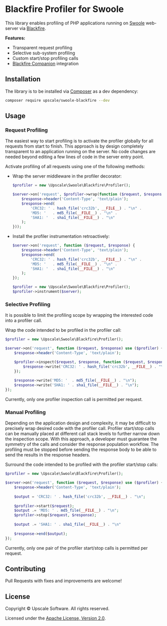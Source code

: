 Blackfire Profiler for Swoole
=============================

This library enables profiling of PHP applications running on [Swoole](https://www.swoole.co.uk/) web-server via [Blackfire](https://blackfire.io/).

**Features:**
- Transparent request profiling
- Selective sub-system profiling
- Custom start/stop profiling calls
- [Blackfire Companion](https://blackfire.io/docs/integrations/) integration

## Installation

The library is to be installed via [Composer](https://getcomposer.org/) as a dev dependency:
```bash
composer require upscale/swoole-blackfire --dev
```
## Usage

### Request Profiling

The easiest way to start profiling is to activate the profiler globally for all requests from start to finish.
This approach is by design completely transparent to an application running on the server.
No code changes are needed beyond editing a few lines of code in the server entry point.

Activate profiling of all requests using one of the following methods:
- Wrap the server middleware in the profiler decorator:
    ```php
    $profiler = new \Upscale\Swoole\Blackfire\Profiler();
    
    $server->on('request', $profiler->wrap(function ($request, $response) {
        $response->header('Content-Type', 'text/plain');
        $response->end(
            'CRC32: ' . hash_file('crc32b', __FILE__) . "\n" .
            'MD5: '   . md5_file(__FILE__) . "\n" .
            'SHA1: '  . sha1_file(__FILE__) . "\n"
        );    
    }));
    ```
- Install the profiler instrumentation retroactively:
    ```php
    $server->on('request', function ($request, $response) {
        $response->header('Content-Type', 'text/plain');
        $response->end(
            'CRC32: ' . hash_file('crc32b', __FILE__) . "\n" .
            'MD5: '   . md5_file(__FILE__) . "\n" .
            'SHA1: '  . sha1_file(__FILE__) . "\n"
        );
    });
    
    $profiler = new \Upscale\Swoole\Blackfire\Profiler();
    $profiler->instrument($server);
    ```

### Selective Profiling

It is possible to limit the profiling scope by wrapping the interested code into a profiler call.

Wrap the code intended to be profiled in the profiler call: 
```php
$profiler = new \Upscale\Swoole\Blackfire\Profiler();

$server->on('request', function ($request, $response) use ($profiler) {
    $response->header('Content-Type', 'text/plain');

    $profiler->inspect($request, $response, function ($request, $response) {
        $response->write('CRC32: ' . hash_file('crc32b', __FILE__) . "\n");    
    });
    
    $response->write('MD5: '  . md5_file(__FILE__) . "\n");
    $response->write('SHA1: ' . sha1_file(__FILE__) . "\n");
});
```

Currently, only one profiler inspection call is permitted per request.

### Manual Profiling

Depending on the application design and complexity, it may be difficult to precisely wrap desired code with the profiler call.
Profiler start/stop calls can be manually placed at different call stack levels to further narrow down the inspection scope.
With this approach, a developer must guarantee the symmetry of the calls and consider the response population workflow.
The profiling must be stopped before sending the response body to be able to send the results in the response headers.  

Surround the code intended to be profiled with the profiler start/stop calls:
```php
$profiler = new \Upscale\Swoole\Blackfire\Profiler();

$server->on('request', function ($request, $response) use ($profiler) {
    $response->header('Content-Type', 'text/plain');
    
    $output = 'CRC32: ' . hash_file('crc32b', __FILE__) . "\n";
    
    $profiler->start($request);
    $output .= 'MD5: ' . md5_file(__FILE__) . "\n";
    $profiler->stop($request, $response);
    
    $output .= 'SHA1: ' . sha1_file(__FILE__) . "\n"
    
    $response->end($output);
});
```

Currently, only one pair of the profiler start/stop calls is permitted per request.

## Contributing

Pull Requests with fixes and improvements are welcome!

## License

Copyright © Upscale Software. All rights reserved.

Licensed under the [Apache License, Version 2.0](http://www.apache.org/licenses/LICENSE-2.0).